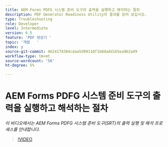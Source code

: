 ```yaml
---
title: AEM Forms PDFG 시스템 준비 도구의 출력을 실행하고 해석하는 절차
description: PDF Generator Readiness Utility의 결과를 읽어 보십시오.
type: Troubleshooting
role: Developer
level: Intermediate
version: 6.5
feature: 'PDF 생성기 '
topic: '개발   '
index: y
source-git-commit: 462417d384c4aa5d99110f1b8dadd165ea9b2a49
workflow-type: tm+mt
source-wordcount: '56'
ht-degree: 5%

---
```



# AEM Forms PDFG 시스템 준비 도구의 출력을 실행하고 해석하는 절차

*이 비디오에서는 AEM Forms PDFG 시스템 준비 도구(SRT)의 출력 실행 및 해석 프로세스를 안내합니다.*

>[!VIDEO](https://video.tv.adobe.com/v/335543?quality=9&learn=on)





